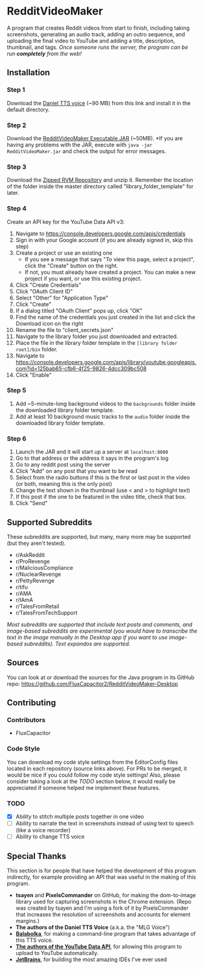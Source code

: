 # RedditVideoMaker
A program that creates Reddit videos from start to finish, including taking screenshots, generating an audio track, adding an outro sequence, and uploading the final video to YouTube and adding a title, description, thumbnail, and tags.
*Once someone runs the server, the program can be run **completely** from the web!*
## Installation
### Step 1
Download the [Daniel TTS voice](https://github.com/FluxCapacitor2/RedditVideoMaker-Desktop/blob/master/Daniel%2022Khz%20MLG%20voice.exe?raw=true) (~90 MB) from this link and install it in the default directory.
### Step 2
Download the [RedditVideoMaker Executable JAR](https://github.com/FluxCapacitor2/RedditVideoMaker-Desktop/blob/master/out/artifacts/RedditVideoMaker_Desktop_jar/RedditVideoMaker-Desktop.jar?raw=true) (~50MB). *If you are having any problems with the JAR, execute with `java -jar RedditVideoMaker.jar` and check the output for error messages.
### Step 3
Download the [Zipped RVM Repository](https://github.com/FluxCapacitor2/RedditVideoMaker-Desktop/archive/master.zip) and unzip it. Remember the location of the folder inside the master directory called "library_folder_template" for later.
### Step 4
Create an API key for the YouTube Data API v3:
1. Navigate to https://console.developers.google.com/apis/credentials
2. Sign in with your Google account (if you are already signed in, skip this step)
3. Create a project or use an existing one
   * If you see a message that says "To view this page, select a project", click the "Create" button on the right.
   * If not, you must already have created a project. You can make a new project if you want, or use this existing project.
4. Click "Create Credentials"
5. Click "OAuth Client ID"
6. Select "Other" for "Application Type"
7. Click "Create"
8. If a dialog titled "OAuth Client" pops up, click "OK"
9. Find the name of the credentials you just created in the list and click the Download icon on the right
10. Rename the file to "client_secrets.json"
11. Navigate to the library folder you just downloaded and extracted.
11. Place the file in the library folder template in the `[library folder root]/bin` folder.
12. Navigate to https://console.developers.google.com/apis/library/youtube.googleapis.com?id=125bab65-cfb6-4f25-9826-4dcc309bc508
13. Click "Enable"
### Step 5
1. Add ~5-minute-long background videos to the `backgrounds` folder inside the downloaded library folder template.
2. Add at least 10 background music tracks to the `audio` folder inside the downloaded library folder template.
### Step 6
1. Launch the JAR and it will start up a server at `localhost:8080`
2. Go to that address or the address it says in the program's log
3. Go to any reddit post using the server
4. Click "Add" on any post that you want to be read
5. Select from the radio buttons if this is the first or last post in the video (or both, meaning this is the only post)
6. Change the text shown in the thumbnail (use < and > to highlight text)
7. If this post if the one to be featured in the video title, check that box.
8. Click "Send"
## Supported Subreddits
These subreddits are supported, but many, many more may be supported (but they aren't tested).
- r/AskReddit
- r/ProRevenge
- r/MaliciousCompliance
- r/NuclearRevenge
- r/PettyRevenge
- r/tifu
- r/AMA
- r/IAmA
- r/TalesFromRetail
- r/TalesFromTechSupport

*Most subreddits are supported that include text posts and comments, and image-based subreddits are experimental (you would have to transcribe the text in the image manually in the Desktop app if you want to use image-based subreddits). Text expandos are supported.*

## Sources
You can look at or download the sources for the Java program in its GitHub repo: https://github.com/FluxCapacitor2/RedditVideoMaker-Desktop

## Contributing
### Contributors
* FluxCapacitor
### Code Style
You can download my code style settings from the EditorConfig files located in each repository (source links above). For PRs to be merged, it would be nice if you could follow my code style settings! Also, please consider taking a look at the *TODO* section below, it would really be appreciated if someone helped me implement these features.
### TODO
- [x] Ability to stitch multiple posts together in one video
- [ ] Ability to narrate the text in screenshots instead of using text to speech (like a voice recorder)
- [ ] Ability to change TTS voice

## Special Thanks
This section is for people that have helped the development of this program indirectly, for example providing an API that was useful in the making of this program.
* **tsayen** and **PixelsCommander** on GitHub, for making the dom-to-image library used for capturing screenshots in the Chrome extension. (Repo was created by tsayen and I'm using a fork of it by PixelsCommander that increases the resolution of screenshots and accounts for element margins.)
* **The authors of the Daniel TTS Voice** (a.k.a. the "MLG Voice")
* [**Balabolka**](http://www.cross-plus-a.com/balabolka.htm), for making a command-line program that takes advantage of this TTS voice.
* [**The authors of the YouTube Data API**](https://developers.google.com/youtube/v3), for allowing this program to upload to YouTube automatically.
* [**JetBrains**](https://www.jetbrains.com/), for building the most amazing IDEs I've ever used
